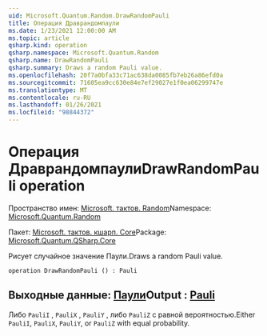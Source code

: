 ```yaml
---
uid: Microsoft.Quantum.Random.DrawRandomPauli
title: Операция Драврандомпаули
ms.date: 1/23/2021 12:00:00 AM
ms.topic: article
qsharp.kind: operation
qsharp.namespace: Microsoft.Quantum.Random
qsharp.name: DrawRandomPauli
qsharp.summary: Draws a random Pauli value.
ms.openlocfilehash: 20f7a0bfa33c71ac638da0085fb7eb26a86efd0a
ms.sourcegitcommit: 71605ea9cc630e84e7ef29027e1f0ea06299747e
ms.translationtype: MT
ms.contentlocale: ru-RU
ms.lasthandoff: 01/26/2021
ms.locfileid: "98844372"
---
```

# <a name="drawrandompauli-operation"></a><span data-ttu-id="a2430-102">Операция Драврандомпаули</span><span class="sxs-lookup"><span data-stu-id="a2430-102">DrawRandomPauli operation</span></span>

<span data-ttu-id="a2430-103">Пространство имен: [Microsoft. тактов. Random](xref:Microsoft.Quantum.Random)</span><span class="sxs-lookup"><span data-stu-id="a2430-103">Namespace: [Microsoft.Quantum.Random](xref:Microsoft.Quantum.Random)</span></span>

<span data-ttu-id="a2430-104">Пакет: [Microsoft. тактов. кшарп. Core](https://nuget.org/packages/Microsoft.Quantum.QSharp.Core)</span><span class="sxs-lookup"><span data-stu-id="a2430-104">Package: [Microsoft.Quantum.QSharp.Core](https://nuget.org/packages/Microsoft.Quantum.QSharp.Core)</span></span>


<span data-ttu-id="a2430-105">Рисует случайное значение Паули.</span><span class="sxs-lookup"><span data-stu-id="a2430-105">Draws a random Pauli value.</span></span>

```qsharp
operation DrawRandomPauli () : Pauli
```


## <a name="output--pauli"></a><span data-ttu-id="a2430-106">Выходные данные: [Паули](xref:microsoft.quantum.lang-ref.pauli)</span><span class="sxs-lookup"><span data-stu-id="a2430-106">Output : [Pauli](xref:microsoft.quantum.lang-ref.pauli)</span></span>

<span data-ttu-id="a2430-107">Либо `PauliI` , `PauliX` , `PauliY` , либо `PauliZ` с равной вероятностью.</span><span class="sxs-lookup"><span data-stu-id="a2430-107">Either `PauliI`, `PauliX`, `PauliY`, or `PauliZ` with equal probability.</span></span>
